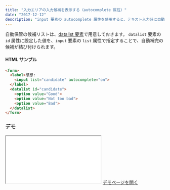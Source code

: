 ```yaml
---
title: "入力エリアの入力候補を表示する（autocomplete 属性）"
date: "2017-12-12"
description: "input 要素の autocomplete 属性を使用すると、テキスト入力時に自動補完できるようになります。"
---
```


自動保管の候補リストは、[datalist 要素](https://developer.mozilla.org/ja/docs/Web/HTML/Element/datalist)で用意しておきます。
`datalist` 要素の `id` 属性に設定した値を、`input` 要素の `list` 属性で指定することで、自動補完の候補が結び付けられます。


#### HTML サンプル

~~~ html
<form>
  <label>感想:
    <input list="candidate" autocomplete="on">
  </label>
  <datalist id="candidate">
    <option value="Good">
    <option value="Not too bad">
    <option value="Bad">
  </datalist>
</form>
~~~

### デモ

<iframe class="maku-htmlDemo" src="autocomplete-demo.html"></iframe>
<a target="_blank" href="autocomplete-demo.html">デモページを開く</a>
